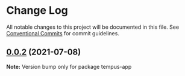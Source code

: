 # Change Log

All notable changes to this project will be documented in this file.
See [Conventional Commits](https://conventionalcommits.org) for commit guidelines.

## [0.0.2](https://github.com/tempus-finance/tempus-app/compare/v0.0.1...v0.0.2) (2021-07-08)

**Note:** Version bump only for package tempus-app
